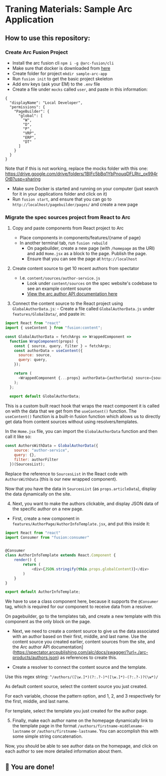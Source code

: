 # Traning Materials: Sample Arc Application

## How to use this repository:
### Create Arc Fusion Project
- Install the arc fusion cli `npm i -g @arc-fusion/cli`
- Make sure that docker is downloaded from [here](https://www.docker.com/products/docker-desktop)
- Create folder for project `mkdir sample-arc-app`
- Run `fusion init` to get the basic project skeleton
- Add env keys (ask your EM) to the `.env` file
- Create a file under `mocks` called `user`, and paste in this information:
```
{
  "displayName": "Local Developer",
  "permissions": {
    "PageBuilder": {
      "global": [
        "W",
        "D",
        "P",
        "VRP",
        "ERP",
        "DT"
      ]
    }
  }
}
```
Note that if this is not working, replace the mocks folder with this one: https://drive.google.com/drive/folders/1BIFc5bBq1YbPnouqDFLRtc_ox994rOtB?usp=sharing
- Make sure Docker is started and running on your computer (just search for it in your applications folder and click on it)
- Run `fusion start`, and ensure that you can go to `http://localhost/pagebuilder/pages/` and create a new page

### Migrate the spec sources project from React to Arc
1. Copy and paste components from React project to Arc
	- Place components in components/features/{name of page}
	- In another terminal tab, run `fusion rebuild`
        - On pagebuilder, create a new page (with `/homepage` as the URI) and add `Home.jsx` as a block to the page. Publish the page.
        - Ensure that you can see the page at `http://localhost`

2. Create content source to get 10 recent authors from spectator
	- I.e. `content/sources/author-service.js`
        - Look under `content/sources` on the spec website's codebase to see an example content source
        - [View the arc author API documentation here](https://spectator.arcpublishing.com/alc/docs/swagger/?url=./arc-products/authors.json)

3. Connect the content source to the React project using `GlobalAuthorData.js`:
        - Create a file called `GlobalAuthorData.js` under `features/GlobalData/`, and paste in:
```js
import React from "react"
import { useContent } from "fusion:content";

const GlobalAuthorData = fetchArgs => WrappedComponent =>
  function WrapComponent(props) {
    const { source, query, filter } = fetchArgs;
    const authorData = useContent({
      source: source,
      query: query,
    });

    return (
      <WrappedComponent {...props} authorData={authorData} source={source} />
    );
  };
  
  export default GlobalAuthorData;
```

This is a custom built react hook that wraps the react component it is called on with the data that we get from the `useContent()` function. The `useContent()` function is a built-in fusion function which allows us to directly get data from content sources without using resolvers/templates.

In the `Home.jsx` file, you can import the `GlobalAuthorData` function and then call it like so:

```js
const AuthorsWithData = GlobalAuthorData({
    source: "author-service",
    query: {},
    filter: authorFilter
  })(SourcesList);
```
Replace the reference to `SourcesList` in the React code with `AuthorsWithData` (this is our new wrapped component).

Now that you have the data in `SourcesList` (as `props.articleData`), display the data dynamically on the site.

4. Next, you want to make the authors clickable, and display JSON data of the specific author on a new page.
- First, create a new component in `features/AuthorPage/AuthorInfoTemplate.jsx`, and put this inside it:
```js
import React from "react"
import Consumer from "fusion:consumer"


@Consumer
class AuthorInfoTemplate extends React.Component {
	render() {
		return (
			<div>{JSON.stringify(this.props.globalContent)}</div>
		)
	}
}

export default AuthorInfoTemplate;
```

We have to use a class component here, because it supports the `@Consumer` tag, which is required for our component to receive data from a resolver.

On pagebuilder, go to the templates tab, and create a new template with this component as the only block on the page.

- Next, we need to create a content source to give us the data associated with an author based on their first, middle, and last name. Use the content source you created earlier, content sources from the site, and the Arc author API documentation](https://spectator.arcpublishing.com/alc/docs/swagger/?url=./arc-products/authors.json) as references to create this.

- Create a resolver to connect the content source and the template. 

Use this regex string: `^/authors/([\w.]*)(?:.?-)*([\w.]*)-(?:.?-)?(\w*)/`

As default content source, select the content source you just created.

For each variable, choose the pattern option, and 1, 2, and 3 respectively for the first, middle, and last name.

For template, select the template you just created for the author page.

5. Finally, make each author name on the homepage dynamically link to the template page in the format `/authors/firstname-middlename-lastname` or `/authors/firstname-lastname`. You can accomplish this with some simple string concatenation.

Now, you should be able to see author data on the homepage, and click on each author to see more detailed information about them.

## 🎉 You are done!

